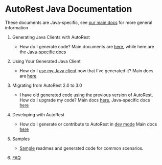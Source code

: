 # AutoRest Java Documentation

These documents are Java-specific, see [our main docs][main_docs] for more general information


1. Generating Java Clients with AutoRest
    - How do I generate code? Main documents are [here][main_generate], while here are the [Java-specific docs][java_generate]

2. Using Your Generated Java Client
    - How do I [use my Java client][java_client] now that I've generated it? Main docs are [here][main_client]

3. Migrating from AutoRest 2.0 to 3.0
    - I have old generated code using the previous version of AutoRest. How do I upgrade my code? Main docs [here][main_migrate], Java-specific docs [here][java_migrate]

4. Developing with AutoRest
    - How do I generate or contribute to AutoRest in [dev mode][java_dev] Main docs [here][main_dev]

5. Samples
    - [Sample][sample] readmes and generated code for common scenarios.

6. [FAQ][faq]

<!-- LINKS -->
[main_docs]: https://github.com/Azure/autorest/tree/main/docs
[main_generate]: https://github.com/Azure/autorest/tree/main/docs/generate/readme.md
[java_generate]: ./generate/readme.md
[java_client]: ./client/readme.md
[main_client]: https://github.com/Azure/autorest/tree/main/docs/generate/client.md
[main_migrate]: https://github.com/Azure/autorest/tree/main/docs/migrate/readme.md
[java_migrate]: ./migrate/readme.md
[java_dev]: ./developer/readme.md
[main_dev]: https://github.com/Azure/autorest/tree/main/docs/developer/readme.md
[sample]: ./samples/readme.md
[faq]: ./faq.md
